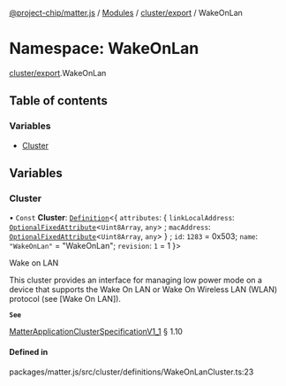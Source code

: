 [@project-chip/matter.js](../README.md) / [Modules](../modules.md) / [cluster/export](cluster_export.md) / WakeOnLan

# Namespace: WakeOnLan

[cluster/export](cluster_export.md).WakeOnLan

## Table of contents

### Variables

- [Cluster](cluster_export.WakeOnLan.md#cluster)

## Variables

### Cluster

• `Const` **Cluster**: [`Definition`](cluster_export.ClusterFactory.md#definition)<{ `attributes`: { `linkLocalAddress`: [`OptionalFixedAttribute`](cluster_export.md#optionalfixedattribute)<`Uint8Array`, `any`\> ; `macAddress`: [`OptionalFixedAttribute`](cluster_export.md#optionalfixedattribute)<`Uint8Array`, `any`\>  } ; `id`: ``1283`` = 0x503; `name`: ``"WakeOnLan"`` = "WakeOnLan"; `revision`: ``1`` = 1 }\>

Wake on LAN

This cluster provides an interface for managing low power mode on a device that supports the Wake On LAN or Wake
On Wireless LAN (WLAN) protocol (see [Wake On LAN]).

**`See`**

[MatterApplicationClusterSpecificationV1_1](../interfaces/spec_export.MatterApplicationClusterSpecificationV1_1.md) § 1.10

#### Defined in

packages/matter.js/src/cluster/definitions/WakeOnLanCluster.ts:23
